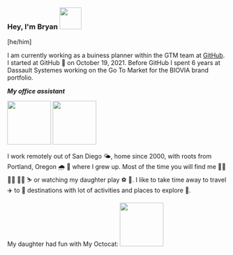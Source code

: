 ### Hey, I'm Bryan <img src="https://octocat-generator-assets.githubusercontent.com/my-octocat-1635217906004.png" width="50" >

[he/him]

I am currently working as a buiness planner within the GTM team at [GitHub](https://pages.github.com/).  I started at GitHub 🥳 on October 19, 2021. Before GitHub I spent 6 years at Dassault Systemes working on the Go To Market for the BIOVIA brand portfolio.

_**My office assistant**_

<img src="https://user-images.githubusercontent.com/90742319/139113414-c9ad6279-17a7-4427-8447-e6c8a9be4a2e.jpeg" width="100"> <img src="https://user-images.githubusercontent.com/90742319/139113429-db6cd235-8836-4035-aea3-ffbbc20bf55d.jpeg" width="100">


I work remotely out of San Diego 🌤️, home since 2000, with roots from Portland, Oregon 🌧️ 🌲 where I grew up.  Most of the time you will find me 🏃‍♂️ 🚴‍♂️ 🏋️‍♂️ ⛷️ or watching my daughter play ⚽ 🏐.  I like to take time away to travel ✈️ to 🌴 destinations with lot of activities and places to explore 🥾.

My daughter had fun with My Octocat: <img src="https://octocat-generator-assets.githubusercontent.com/my-octocat-1635217766588.png" width="100" >
